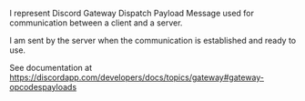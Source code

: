 I represent Discord Gateway Dispatch Payload Message used for communication between a client and a server.

I am sent by the server when the communication is established and ready to use.

See documentation at https://discordapp.com/developers/docs/topics/gateway#gateway-opcodespayloads